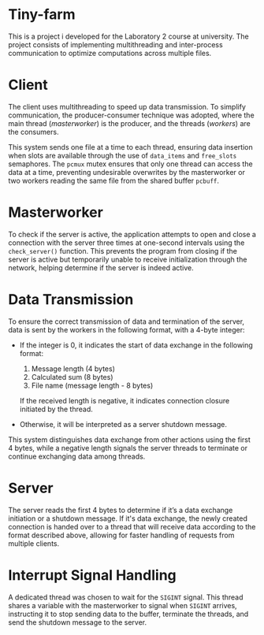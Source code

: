 # Tiny-farm
This is a project i developed for the Laboratory 2 course at university. The project consists of implementing multithreading and inter-process communication to optimize computations across multiple files.

# Client
The client uses multithreading to speed up data transmission. To simplify communication, the producer-consumer technique was adopted, where the main thread (_masterworker_) is the producer, and the threads (_workers_) are the consumers.

This system sends one file at a time to each thread, ensuring data insertion when slots are available through the use of `data_items` and `free_slots` semaphores. The `pcmux` mutex ensures that only one thread can access the data at a time, preventing undesirable overwrites by the masterworker or two workers reading the same file from the shared buffer `pcbuff`.

# Masterworker
To check if the server is active, the application attempts to open and close a connection with the server three times at one-second intervals using the `check_server()` function. This prevents the program from closing if the server is active but temporarily unable to receive initialization through the network, helping determine if the server is indeed active.

# Data Transmission
To ensure the correct transmission of data and termination of the server, data is sent by the workers in the following format, with a 4-byte integer:
- If the integer is 0, it indicates the start of data exchange in the following format:
    1. Message length (4 bytes)
    2. Calculated sum (8 bytes)
    3. File name (message length - 8 bytes)
  
  If the received length is negative, it indicates connection closure initiated by the thread.
- Otherwise, it will be interpreted as a server shutdown message.

This system distinguishes data exchange from other actions using the first 4 bytes, while a negative length signals the server threads to terminate or continue exchanging data among threads.

# Server
The server reads the first 4 bytes to determine if it’s a data exchange initiation or a shutdown message. If it's data exchange, the newly created connection is handed over to a thread that will receive data according to the format described above, allowing for faster handling of requests from multiple clients.

# Interrupt Signal Handling
A dedicated thread was chosen to wait for the `SIGINT` signal. This thread shares a variable with the masterworker to signal when `SIGINT` arrives, instructing it to stop sending data to the buffer, terminate the threads, and send the shutdown message to the server.
